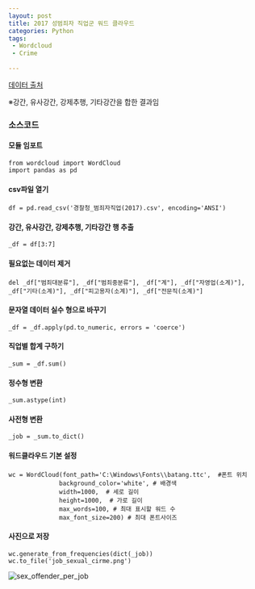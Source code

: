 ```yaml
---
layout: post
title: 2017 성범죄자 직업군 워드 클라우드
categories: Python
tags:
 - Wordcloud
 - Crime
 
---
```


[데이터 출처](https://www.data.go.kr/data/3074469/fileData.do)

※강간, 유사강간, 강제추행, 기타강간을 합한 결과임

### 소스코드   

#### 모듈 임포트  
```
from wordcloud import WordCloud  
import pandas as pd
```

#### csv파일 열기 
```
df = pd.read_csv('경찰청_범죄자직업(2017).csv', encoding='ANSI')
```
 
#### 강간, 유사강간, 강제추행, 기타강간 행 추출 
```
_df = df[3:7]
```

#### 필요없는 데이터 제거
```
del _df["범죄대분류"], _df["범죄중분류"], _df["계"], _df["자영업(소계)"], _df["기타(소계)"], _df["피고용자(소계)"], _df["전문직(소계)"]
```

#### 문자열 데이터 실수 형으로 바꾸기
```
_df = _df.apply(pd.to_numeric, errors = 'coerce')
```

#### 직업별 합계 구하기
```
_sum = _df.sum() 
```
#### 정수형 변환 
```
_sum.astype(int) 
```

#### 사전형 변환
```
_job = _sum.to_dict() 
```

#### 워드클라우드 기본 설정
```
wc = WordCloud(font_path='C:\Windows\Fonts\\batang.ttc',  #폰트 위치
              background_color='white', # 배경색
              width=1000,  # 세로 길이
              height=1000,  # 가로 길이
              max_words=100, # 최대 표시할 워드 수
              max_font_size=200) # 최대 폰트사이즈
```

#### 사진으로 저장
```
wc.generate_from_frequencies(dict(_job))
wc.to_file('job_sexual_cirme.png') 
```

![sex_offender_per_job](https://user-images.githubusercontent.com/63631604/81411630-9d0c7400-917d-11ea-8a75-467c63ae0180.png)
